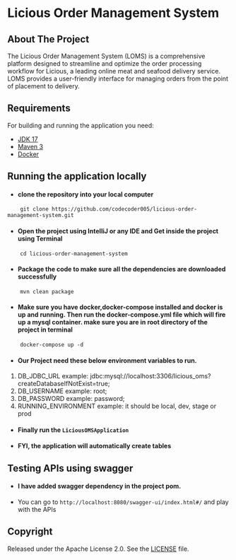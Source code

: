 # Licious Order Management System
<!-- ABOUT THE PROJECT -->
## About The Project
The Licious Order Management System (LOMS) is a comprehensive platform designed to streamline and
optimize the order processing workflow for Licious, a leading online meat and seafood delivery service.
LOMS provides a user-friendly interface for managing orders from the point of placement to delivery.

## Requirements

For building and running the application you need:

- [JDK 17](https://www.oracle.com/java/technologies/downloads/#java17)
- [Maven 3](https://maven.apache.org/download.cgi)
- [Docker](https://www.docker.com/products/docker-desktop/)

## Running the application locally

* #### clone the repository into your local computer

```shell
    git clone https://github.com/codecoder005/licious-order-management-system.git
```
* #### Open the project using IntelliJ or any IDE and Get inside the project using Terminal
```shell
    cd licious-order-management-system
```
* #### Package the code to make sure all the dependencies are downloaded successfully
```shell
    mvn clean package
```

* #### Make sure you have docker,docker-compose installed and docker is up and running. Then run the docker-compose.yml file which will fire up a mysql container. make sure you are in root directory of the project in terminal
```shell
    docker-compose up -d
```

* #### Our Project need these below environment variables to run.

1. DB_JDBC_URL example:  jdbc:mysql://localhost:3306/licious_oms?createDatabaseIfNotExist=true;
2. DB_USERNAME example: root;
3. DB_PASSWORD example: password;
4. RUNNING_ENVIRONMENT example: it should be local, dev, stage or prod

* #### Finally run the `LiciousOMSApplication`
* #### FYI, the application will automatically create tables 

## Testing APIs using swagger
* #### I have added swagger dependency in the project pom.
* You can go to `http://localhost:8080/swagger-ui/index.html#/` and play with the APIs





## Copyright

Released under the Apache License 2.0. See the [LICENSE](https://github.com/codecoder005/licious-order-management-system/blob/master/LICENSE) file.